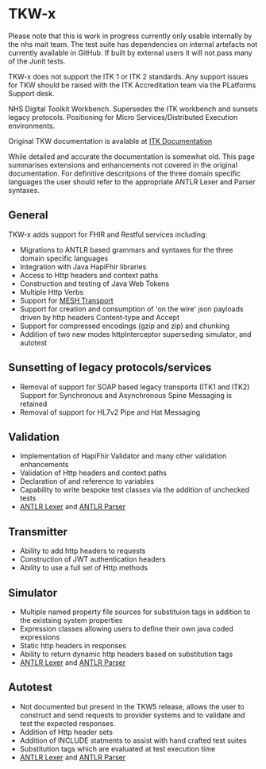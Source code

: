 # TKW-x

Please note that this is work in progress currently only usable internally by the nhs mait team.
The test suite has dependencies on internal artefacts not currently available in GitHub. If built by external users it will not pass many of the Junit tests.

TKW-x does not support the ITK 1 or ITK 2 standards. Any support issues for TKW should be raised with the ITK Accreditation team via the PLatforms Support desk.

NHS Digital Toolkit Workbench. Supersedes the ITK workbench and sunsets legacy protocols. Positioning for Micro Services/Distributed Execution environments.

Original TKW documentation is avalable at [ITK Documentation](https://digital.nhs.uk/services/interoperability-toolkit/developer-resources/itk-test-centre/itk-testbench)

While detailed and accurate the documentation is somewhat old. This page summarises extensions and enhancements not covered in the original documentation.
For definitive descritpions of the three domain specific languages the user should refer to the appropriate ANTLR Lexer and Parser syntaxes.


## General
TKW-x adds support for FHIR and Restful services including:
* Migrations to ANTLR based grammars and syntaxes for the three domain specific languages
* Integration with Java HapiFhir libraries
* Access to Http headers and context paths
* Construction and testing of Java Web Tokens
* Multiple Http Verbs
* Support for [MESH Transport](https://digital.nhs.uk/services/message-exchange-for-social-care-and-health-mesh)
* Support for creation and consumption of 'on the wire' json payloads driven by http headers Content-type and Accept
* Support for compressed encodings (gzip and zip) and chunking
* Addition of two new modes	 httpInterceptor superseding simulator, and autotest

## Sunsetting of legacy protocols/services
* Removal of support for SOAP based legacy transports (ITK1 and ITK2) Support for Synchronous and Asynchronous Spine Messaging is retained 
* Removal of support for HL7v2 Pipe and Hat Messaging

## Validation
* Implementation of HapiFhir Validator and many other validation enhancements
* Validation of Http headers and context paths
* Declaration of and reference to variables
* Capability to write bespoke test classes via the addition of unchecked tests
* [ANTLR Lexer](https://github.com/nhsdigitalmait/TKW-x/blob/master/src/main/java/uk/nhs/digital/mait/tkwx/tk/internalservices/validation/parser/ValidationLexer.g4) and [ANTLR Parser](https://github.com/nhsdigitalmait/TKW-x/blob/master/src/main/java/uk/nhs/digital/mait/tkwx/tk/internalservices/validation/parser/ValidationParser.g4)

## Transmitter
* Ability to add http headers to requests
* Construction of JWT authentication headers
* Ability to use a full set of Http methods

## Simulator
* Multiple named property file sources for substituion tags in addition to the existsing system properties
* Expression classes allowing users to define their own java coded expressions
* Static http headers in responses
* Ability to return dynamic http headers based on substitution tags
* [ANTLR Lexer](https://github.com/nhsdigitalmait/TKW-x/blob/master/src/main/java/uk/nhs/digital/mait/tkwx/tk/internalservices/rules/parser/SimulatorRulesLexer.g4) and [ANTLR Parser](https://github.com/nhsdigitalmait/TKW-x/blob/master/src/main/java/uk/nhs/digital/mait/tkwx/tk/internalservices/rules/parser/SimulatorRulesParser.g4)

## Autotest
* Not documented but present in the TKW5 release, allows the user to construct and send requests to provider systems and to validate and test the expected responses.
* Addition of Http header sets
* Addition of INCLUDE statments to assist with hand crafted test suites
* Substitution tags which are evaluated at test execution time
* [ANTLR Lexer](https://github.com/nhsdigitalmait/TKW-x/blob/master/src/main/java/uk/nhs/digital/mait/tkwx/tk/internalservices/testautomation/parser/AutotestLexer.g4) and [ANTLR Parser](https://github.com/nhsdigitalmait/TKW-x/blob/master/src/main/java/uk/nhs/digital/mait/tkwx/tk/internalservices/testautomation/parser/AutotestParser.g4)
